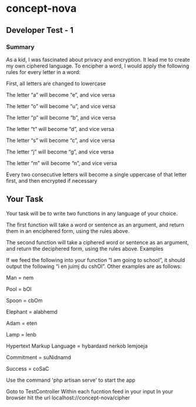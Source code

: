 # concept-nova

## Developer Test - 1

### Summary

As a kid, I was fascinated about privacy and encryption. It lead me to create my own ciphered language. To encipher a word, I would apply the following rules for every letter in a word:

First, all letters are changed to lowercase

The letter “a” will become “e”, and vice versa

The letter “o” will become “u”, and vice versa

The letter “p” will become “b”, and vice versa

The letter “t” will become “d”, and vice versa

The letter “s” will become “c”, and vice versa

The letter “j” will become “g”, and vice versa

The letter “m” will become “n”, and vice versa

Every two consecutive letters will become a single uppercase of that letter first, and then encrypted if necessary

## Your Task

Your task will be to write two functions in any language of your choice.

The first function will take a word or sentence as an argument, and return them in an enciphered form, using the rules above.

The second function will take a ciphered word or sentence as an argument, and return the deciphered form, using the rules above.
Examples

If we feed the following into your function “I am going to school”, it should output the following “i en juimj du cshOl”. Other examples are as follows:

Man = nem

Pool = bOl

Spoon = cbOm

Elephant = alabhemd

Adam = eten

Lamp = lenb

Hypertext Markup Language = hybardaxd nerkob lemjoeja

Commitment = suNidnamd

Success = coSaC


Use the command 'php artisan serve' to start the app

Goto to TestController
Within each fucntion feed in your input
In your browser hit the url localhost://concept-nova/cipher
